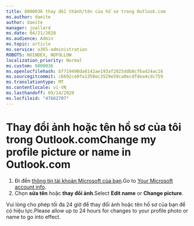 ```yaml
---
title: 8000036 thay đổi thành/tên của hồ sơ trong Outlook.com
ms.author: daeite
author: daeite
manager: joallard
ms.date: 04/21/2020
ms.audience: Admin
ms.topic: article
ms.service: o365-administration
ROBOTS: NOINDEX, NOFOLLOW
localization_priority: Normal
ms.custom: 8000036
ms.openlocfilehash: bf719490da8142ae193af2825ddb8cf6ad24ac16
ms.sourcegitcommit: c6692ce0fa1358ec3529e59ca0ecdfdea4cdc759
ms.translationtype: MT
ms.contentlocale: vi-VN
ms.lasthandoff: 09/14/2020
ms.locfileid: "47662707"
---
```

# <a name="change-my-profile-picture-or-name-in-outlookcom"></a><span data-ttu-id="f72f3-102">Thay đổi ảnh hoặc tên hồ sơ của tôi trong Outlook.com</span><span class="sxs-lookup"><span data-stu-id="f72f3-102">Change my profile picture or name in Outlook.com</span></span>

1. <span data-ttu-id="f72f3-103">Đi đến [thông tin tài khoản Microsoft của bạn](https://go.microsoft.com/fwlink/p/?linkid=860841).</span><span class="sxs-lookup"><span data-stu-id="f72f3-103">Go to [Your Microsoft account info](https://go.microsoft.com/fwlink/p/?linkid=860841).</span></span>
1. <span data-ttu-id="f72f3-104">Chọn **sửa tên** hoặc **thay đổi ảnh**.</span><span class="sxs-lookup"><span data-stu-id="f72f3-104">Select **Edit name** or **Change picture**.</span></span>

<span data-ttu-id="f72f3-105">Vui lòng cho phép tối đa 24 giờ để thay đổi ảnh hoặc tên hồ sơ của bạn để có hiệu lực.</span><span class="sxs-lookup"><span data-stu-id="f72f3-105">Please allow up to 24 hours for changes to your profile photo or name to go into effect.</span></span>